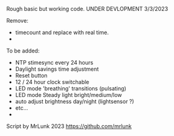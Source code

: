 
Rough basic but working code. UNDER DEVLOPMENT 3/3/2023

Remove:
- timecount and replace with real time.
- 
To be added:
- NTP stimesync every 24 hours
- Daylight savings time adjustment
- Reset button
- 12 / 24 hour clock switchable
- LED mode 'breathing' transitions (pulsating)
- LED mode Steady light bright/medium/low
- auto adjust brightness day/night (lightsensor ?)
- etc...
- 
Script by MrLunk 2023
https://github.com/mrlunk
